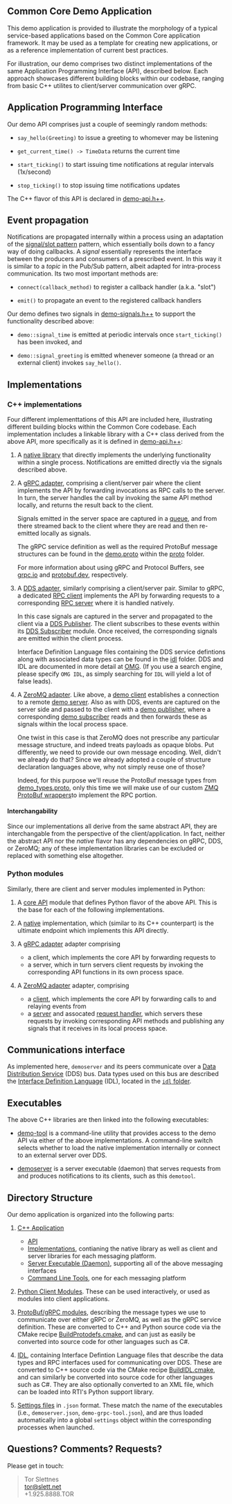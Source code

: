 Common Core Demo Application
----------------------------

This demo application is provided to illustrate the morphology of a typical
service-based applications based on the Common Core application framework. It
may be used as a template for creating new applications, or as a reference
implementation of current best practices.

For illustration, our demo comprises two distinct implementations of the same
Application Programming Interface (API), described below. Each approach
showcases different building blocks within our codebase, ranging from basic C++
utilites to client/server communication over gRPC.


Application Programming Interface
---------------------------------

Our demo API comprises just a couple of seemingly random methods:

* `say_hello(Greeting)` to issue a greeting to whomever may be listening

* `get_current_time() -> TimeData` returns the current time

* `start_ticking()` to start issuing time notifications at regular intervals
  (1x/second)

* `stop_ticking()` to stop issuing time notifications updates

The C++ flavor of this API is declared in [demo-api.h++](cpp/api/demo-api.h++).


Event propagation
-----------------

Notifications are propagated internally within a process using an adaptation of
the [signal/slot pattern](https://en.wikipedia.org/wiki/Signals_and_slots)
pattern, which essentially boils down to a fancy way of doing callbacks. A
_signal_ essentially represents the interface between the producers and
consumers of a prescribed event. In this way it is similar to a _topic_ in the
Pub/Sub pattern, albeit adapted for intra-process communication. Its two most
important methods are:

 - `connect(callback_method)` to register a callback handler (a.k.a. "slot")

 - `emit()` to propagate an event to the registered callback handlers

Our demo defines two signals in [demo-signals.h++](cpp/api/demo-signals.h++) to
support the functionality described above:

- `demo::signal_time` is emitted at periodic intervals once `start_ticking()`
  has been invoked, and

- `demo::signal_greeting` is emitted whenever someone (a thread or an external
  client) invokes `say_hello()`.


Implementations
---------------

### C++ implementations

Four different implementtations of this API are included here, illustrating
different building blocks within the Common Core codebase. Each implementation
includes a linkable library with a C++ class derived from the above API, more
specifically as it is defined in [demo-api.h++](cpp/api/demo-api.h++):

1. A [native library](cpp/impl/native/README.md) that directly implements
   the underlying functionality within a single process. Notifications are
   emitted directly via the signals described above.

2. A [gRPC adapter](cpp/impl/grpc/README.md), comprising a client/server pair
   where the client implements the API by forwarding invocations as RPC calls to
   the server. In turn, the server handles the call by invoking the same API
   method locally, and returns the result back to the client.

   Signals emitted in the server space are captured in a
   [queue](cpp/impl/grpc/server/demo-grpc-signalqueue.h++), and from there
   streamed back to the client where they are read and then re-emitted locally
   as signals.

   The gRPC service definition as well as the required ProtoBuf message
   structures can be found in the [demo.proto](proto/demo.proto) within the
   [proto](proto) folder.

   For more information about using gRPC and Protocol Buffers, see
   [grpc.io](https://grpc.io) and [protobuf.dev](https://protobuf.dev),
   respectively.

3. A [DDS adapter](cpp/impl/dds/README.md), similarly comprising a client/server
   pair. Similar to gRPC, a dedicated [RPC client](cpp/impl/dds/rpc-client)
   implements the API by forwarding requests to a corresponding [RPC
   server](cpp/impl/dds/rpc-server) where it is handled natively.

   In this case signals are captured in the server and propagated to the client
   via a [DDS Publisher](cpp/impl/dds/dds-publisher). The client subscribes to
   these events within its [DDS Subscriber](cpp/impl/dds/dds-subscriber)
   module. Once received, the corresponding signals are emitted within the
   client process.

   Interface Definition Language files containing the DDS service defintions
   along with associated data types can be found in the [idl](idl) folder. DDS
   and IDL are documented in more detail at
   [OMG](https://www.omg.org/omg-dds-portal/). (If you use a search engine,
   please specify `OMG IDL`, as simply searching for `IDL` will yield a lot of
   false leads).

4. A [ZeroMQ adapter](cpp/impl/zmq). Like above, a [demo
   client](cpp/impl/zmq/zmq-client) establishes a connection to a remote [demo
   server](cpp/impl/zmq/zmq-server). Also as with DDS, events are captured on
   the server side and passed to the client with a [demo
   publisher](cpp/impl/zmq/zmq-publisher), where a corresponding [demo
   subscriber](cpp/impl/zmq/zmq-subscriber) reads and then forwards these as
   signals within the local process space.

   One twist in this case is that ZeroMQ does not prescribe any particular
   message structure, and indeed treats payloads as opaque blobs. Put
   differently, we need to provide our own message encoding. Well, didn't we
   already do that? Since we already adopted a couple of structure declaration
   languages above, why not simply reuse one of those?

   Indeed, for this purpose we'll reuse the ProtoBuf message types from
   [demo_types.proto](proto/demo_types.proto), only this time we will make use
   of our custom [ZMQ ProtoBuf
   wrappers](../../core/cpp/outer-core/messaging/zeromq/zmq-protobuf/README.md)to
   implement the RPC portion.


#### Interchangability

Since our implementations all derive from the same abstract API, they are
interchangable from the perspective of the client/application. In fact, neither
the abstract API nor the *native* flavor has any dependencies on gRPC, DDS, or
ZeroMQ; any of these implementation libraries can be excluded or replaced with
something else altogether.

### Python modules

Similarly, there are client and server modules implemented in Python:

1. A [core API](python/demo/core) module that defines Python flavor of the
   above API. This is the base for each of the following implementations.

2. A [native](python/demo/native) implementation, which (similar to its C++
   counterpart) is the ultimate endpoint which implements this API directly.

3. A [gRPC adapter](python/demo/grpc) adapter comprising
   - a client, which implements the core API by forwarding requests to
   - a server, which in turn servers client requests by invoking the
     corresponding API functions in its own process space.

4. A [ZeroMQ adapter](python/demo/zmq) adapter, comprising
   - a [client](python/demo/zmq/client.py), which implements the core API by
     forwarding calls to and relaying events from
   - a [server](python/demo/zmq/server.py) and assocated
     [request handler](python/demo/zmq/requesthandler.py), which servers these
     requests by invoking corresponding API methods and publishing any signals
     that it receives in its local process space.



Communications interface
------------------------

As implemented here, `demoserver` and its peers communicate over a [Data
Distribution Service](https://en.wikipedia.org/wiki/Data_Distribution_Service)
(DDS) bus. Data types used on this bus are described the [Interface Definition
Language](https://en.wikipedia.org/wiki/Interface_description_language) (IDL),
located in the [`idl` folder](idl).


Executables
-----------

The above C++ libraries are then linked into the following executables:

* [demo-tool](cpp/utils/tool) is a command-line utility that provides access to
  the demo API via either of the above implementations. A command-line switch
  selects whether to load the native implementation internally or connect to an
  external server over DDS.

* [demoserver](cpp/daemon) is a server executable (daemon) that serves requests
  from and produces notifications to its clients, such as this `demotool`.


Directory Structure
-------------------

Our demo application is organized into the following parts:

1. [C++ Application](cpp/README.md)
   * [API](cpp/api/README.md)
   * [Implementations](cpp/impl/README.md), contianing the native library as
     well as client and server libraries for each messaging platform.
   * [Server Executable (Daemon)](cpp/daemon), supporting all of the above
     messaging interfaces
   * [Command Line Tools](cpp/utils), one for each messaging platform

2. [Python Client Modules](python). These can be used interactively, or used
   as modules into client applications.

3. [ProtoBuf/gRPC modules](proto), describing the message types we use to
   communicate over either gRPC or ZeroMQ, as well as the gRPC service
   definition. These are converted to C++ and Python source code via the CMake
   recipe [BuildProtodefs.cmake](../../../cmake/BuildProtodefs.cmake), and can
   just as easily be converted into source code for other languages such as C#.

4. [IDL](idl), containing Interface Defintion Language files that describe the
   data types and RPC interfaces used for communicating over DDS. These are
   converted to C++ source code via the CMake recipe
   [BuildIDL.cmake](../../../cmake/BuildIDL.cmake), and can similarly be
   converted into source code for other languages such as C#. They are also
   optionally converted to an XML file, which can be loaded into RTI's Python
   support library.

5. [Settings files](settings) in `.json` format. These match the name of the
   executables (i.e., `demoserver.json`, `demo-grpc-tool.json`), and are thus
   loaded automatically into a global `settings` object within the corresponding
   processes when launched.


Questions? Comments? Requests?
------------------------------

Please get in touch:

> Tor Slettnes  
> tor@slett.net  
> +1.925.8888.TOR
